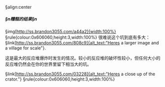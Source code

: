 §align:center
##### §n糟糕的结果§n

§img[http://ss.brandon3055.com/a44a2]{width:100%}
§rule{colour:0x606060,height:3,width:100%}
很难说这个坑到底有多大：§link[http://ss.brandon3055.com/808c9]{alt_text:"Heres a larger image and a village for scale"}.

这是最大的反应堆爆炸时发生的情况。较小的反应堆的破坏性较小，但任何大小的反应堆仍然会在你的世界里留下相当大的坑。

§link[http://ss.brandon3055.com/03228]{alt_text:"Heres a close up of the crator."}
§rule{colour:0x606060,height:3,width:100%}